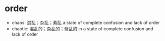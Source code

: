 # order

- chaos: 混乱；杂乱；紊乱 a state of complete confusion and lack of order
- chaotic: 混乱的；杂乱的；紊乱的 in a state of complete confusion and lack of order
